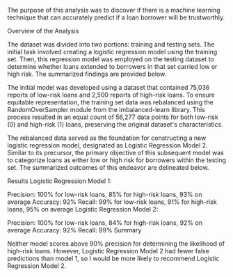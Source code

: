 The purpose of this analysis was to discover if there is a machine learning technique that can accurately predict if a loan borrower will be trustworthly. 

Overview of the Analysis

The dataset was divided into two portions: training and testing sets. The initial task involved creating a logistic regression model using the training set. Then, this regression model was employed on the testing dataset to determine whether loans extended to borrowers in that set carried low or high risk. The summarized findings are provided below.

The initial model was developed using a dataset that contained 75,036 reports of low-risk loans and 2,500 reports of high-risk loans. To ensure equitable representation, the training set data was rebalanced using the RandomOverSampler module from the imbalanced-learn library. This process resulted in an equal count of 56,277 data points for both low-risk (0) and high-risk (1) loans, preserving the original dataset's characteristics.

The rebalanced data served as the foundation for constructing a new logistic regression model, designated as Logistic Regression Model 2. Similar to its precursor, the primary objective of this subsequent model was to categorize loans as either low or high risk for borrowers within the testing set. The summarized outcomes of this endeavor are delineated below.

Results
Logistic Regression Model 1:

Precision: 100% for low-risk loans, 85% for high-risk loans, 93% on average
Accuracy: 92%
Recall: 99% for low-risk loans, 91% for high-risk loans, 95% on average
Logistic Regression Model 2:

Precision: 100% for low-risk loans, 84% for high-risk loans, 92% on average
Accuracy: 92%
Recall: 99%
Summary

Neither model scores above 90% precision for determining the likelihood of high-risk loans. However, Logistic Regression Model 2 had fewer false predictions than model 1, so I would be more likely to recommend Logistic Regression Model 2. 

